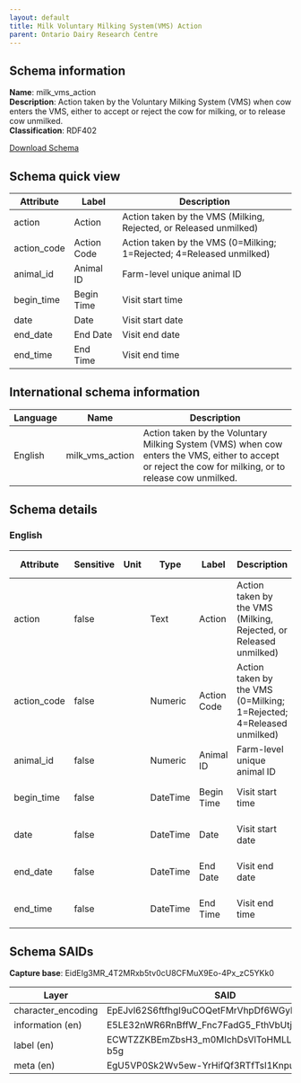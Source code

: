 ```yaml
---
layout: default  
title: Milk Voluntary Milking System(VMS) Action 
parent: Ontario Dairy Research Centre  
---
```


## Schema information

**Name**: milk_vms_action  
**Description**: Action taken by the Voluntary Milking System (VMS) when cow enters the VMS, either to accept or reject the cow for milking, or to release cow unmilked.  
**Classification**: RDF402 

[Download Schema](Schema_VMS_Action.zip) 

## Schema quick view

| Attribute | Label | Description |
| --- | --- | --- |
| action | Action | Action taken by the VMS (Milking, Rejected, or Released unmilked) |
| action_code | Action Code | Action taken by the VMS (0=Milking; 1=Rejected; 4=Released unmilked) |
| animal_id | Animal ID | Farm-level unique animal ID |
| begin_time | Begin Time | Visit start time |
| date | Date | Visit start date |
| end_date | End Date | Visit end date |
| end_time | End Time | Visit end time |

## International schema information

| Language | Name | Description |
| --- | --- | --- |
| English | milk_vms_action | Action taken by the Voluntary Milking System (VMS) when cow enters the VMS, either to accept or reject the cow for milking, or to release cow unmilked. |

## Schema details

### English

| Attribute | Sensitive | Unit | Type | Label | Description | List | Character encoding |
| --- | --- | --- | --- | --- | --- | --- | --- |
| action | false |  | Text | Action | Action taken by the VMS (Milking, Rejected, or Released unmilked) | Not a list | utf-8 |
| action_code | false |  | Numeric | Action Code | Action taken by the VMS (0=Milking; 1=Rejected; 4=Released unmilked) | Not a list | utf-8 |
| animal_id | false |  | Numeric | Animal ID | Farm-level unique animal ID | Not a list | utf-8 |
| begin_time | false |  | DateTime | Begin Time | Visit start time | Not a list | utf-8 |
| date | false |  | DateTime | Date | Visit start date | Not a list | utf-8 |
| end_date | false |  | DateTime | End Date | Visit end date | Not a list | utf-8 |
| end_time | false |  | DateTime | End Time | Visit end time | Not a list | utf-8 |

## Schema SAIDs

**Capture base**: EidEIg3MR_4T2MRxb5tv0cU8CFMuX9Eo-4Px_zC5YKk0

| Layer | SAID |
| --- | --- |
| character_encoding | EpEJvl62S6ftfhgI9uCOQetFMrVhpDf6WGyLTHFE9iqY |
| information (en) | E5LE32nWR6RnBffW_Fnc7FadG5_FthVbUtjIqxRc9k00 |
| label (en) | ECWTZZKBEmZbsH3_m0MIchDsVlToHMLLOyq3XL8G-b5g |
| meta (en) | EgU5VP0Sk2Wv5ew-YrHifQf3RTfTsI1Knpu6h7rXY41k |
